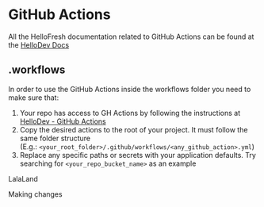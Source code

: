# GitHub Actions

All the HelloFresh documentation related to GitHub Actions can be found at the [HelloDev Docs](https://hellodev.hellofresh.io/project/github-actions/docs)

## .workflows

In order to use the GitHub Actions inside the workflows folder you need to make sure that:

1. Your repo has access to GH Actions by following the instructions at [HelloDev - GitHub Actions](https://hellodev.hellofresh.io/project/github-actions/docs/user/opt-in/)
1. Copy the desired actions to the root of your project. It must follow the same folder structure \
   (E.g.: `<your_root_folder>/.github/workflows/<any_github_action>.yml`)
1. Replace any specific paths or secrets with your application defaults. Try searching for `<your_repo_bucket_name>` as an example

LalaLand

Making changes